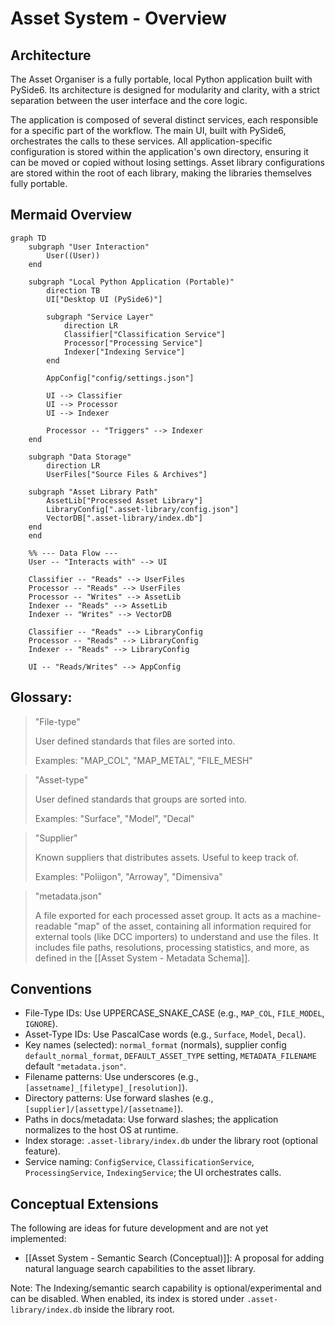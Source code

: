 # Asset System - Overview

## Architecture

The Asset Organiser is a fully portable, local Python application built with PySide6. Its architecture is designed for modularity and clarity, with a strict separation between the user interface and the core logic.

The application is composed of several distinct services, each responsible for a specific part of the workflow. The main UI, built with PySide6, orchestrates the calls to these services. All application-specific configuration is stored within the application's own directory, ensuring it can be moved or copied without losing settings. Asset library configurations are stored within the root of each library, making the libraries themselves fully portable.

## Mermaid Overview

```mermaid
graph TD
    subgraph "User Interaction"
        User((User))
    end

    subgraph "Local Python Application (Portable)"
        direction TB
        UI["Desktop UI (PySide6)"]
        
        subgraph "Service Layer"
            direction LR
            Classifier["Classification Service"]
            Processor["Processing Service"]
            Indexer["Indexing Service"]
        end

        AppConfig["config/settings.json"]
        
        UI --> Classifier
        UI --> Processor
        UI --> Indexer
        
        Processor -- "Triggers" --> Indexer
    end

    subgraph "Data Storage"
        direction LR
        UserFiles["Source Files & Archives"]
        
    subgraph "Asset Library Path"
        AssetLib["Processed Asset Library"]
        LibraryConfig[".asset-library/config.json"]
        VectorDB[".asset-library/index.db"]
    end
    end

    %% --- Data Flow ---
    User -- "Interacts with" --> UI
    
    Classifier -- "Reads" --> UserFiles
    Processor -- "Reads" --> UserFiles
    Processor -- "Writes" --> AssetLib
    Indexer -- "Reads" --> AssetLib
    Indexer -- "Writes" --> VectorDB

    Classifier -- "Reads" --> LibraryConfig
    Processor -- "Reads" --> LibraryConfig
    Indexer -- "Reads" --> LibraryConfig

    UI -- "Reads/Writes" --> AppConfig
```

## Glossary:

> "File-type"
> 
> User defined standards that files are sorted into.
> 
> Examples: "MAP_COL", "MAP_METAL", "FILE_MESH"

> "Asset-type"
> 
> User defined standards that groups are sorted into.
> 
> Examples: "Surface", "Model", "Decal"

> "Supplier"
> 
> Known suppliers that distributes assets. Useful to keep track of.
> 
> Examples: "Poliigon", "Arroway", "Dimensiva"

> "metadata.json"
> 
> A file exported for each processed asset group. It acts as a machine-readable "map" of the asset, containing all information required for external tools (like DCC importers) to understand and use the files. It includes file paths, resolutions, processing statistics, and more, as defined in the [[Asset System - Metadata Schema]].

## Conventions

- File-Type IDs: Use UPPERCASE_SNAKE_CASE (e.g., `MAP_COL`, `FILE_MODEL`, `IGNORE`).
- Asset-Type IDs: Use PascalCase words (e.g., `Surface`, `Model`, `Decal`).
- Key names (selected): `normal_format` (normals), supplier config `default_normal_format`, `DEFAULT_ASSET_TYPE` setting, `METADATA_FILENAME` default `"metadata.json"`.
- Filename patterns: Use underscores (e.g., `[assetname]_[filetype]_[resolution]`).
- Directory patterns: Use forward slashes (e.g., `[supplier]/[assettype]/[assetname]`).
- Paths in docs/metadata: Use forward slashes; the application normalizes to the host OS at runtime.
- Index storage: `.asset-library/index.db` under the library root (optional feature).
- Service naming: `ConfigService`, `ClassificationService`, `ProcessingService`, `IndexingService`; the UI orchestrates calls.

## Conceptual Extensions

The following are ideas for future development and are not yet implemented:

- [[Asset System - Semantic Search (Conceptual)]]: A proposal for adding natural language search capabilities to the asset library.

Note: The Indexing/semantic search capability is optional/experimental and can be disabled. When enabled, its index is stored under `.asset-library/index.db` inside the library root.
